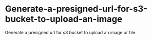 # Generate-a-presigned-url-for-s3-bucket-to-upload-an-image
Generate a presigned url for s3 bucket to upload an image or file
